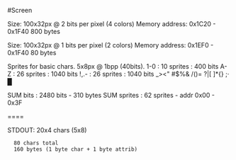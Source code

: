 #Screen

Size: 100x32px @ 2 bits per pixel (4 colors)
Memory address: 0x1C20 - 0x1F40
      800 bytes

Size: 100x32px @ 1 bits per pixel (2 colors)
Memory address: 0x1EF0 - 0x1F40
      80 bytes

Sprites for basic chars. 5x8px @ 1bpp (40bits).
1-0     : 10 sprites : 400 bits
A-Z     : 26 sprites : 1040 bits
!,.-    : 26 sprites : 1040 bits
_><"
#$%&
/()=
?|\[
]*{}
;· █

SUM bits    : 2480 bits     - 310 bytes
SUM sprites : 62 sprites    - addr 0x00 - 0x3F

====

STDOUT:
      20x4 chars (5x8)
      
      80 chars total
      160 bytes (1 byte char + 1 byte attrib)
